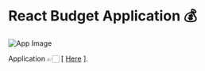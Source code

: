 # React Budget Application 💰

![App Image](https://repository-images.githubusercontent.com/343801550/3a5bed00-7b82-11eb-8a6a-da2b45c5265c)

Application 👉🏻 [ [Here](https://github.com/facebook/create-react-app) ].
